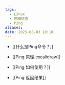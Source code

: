 ```yaml
---
tags:
  - Linux
  - 网络排查
  - Ping
aliases: 
date: 2025-08-03 18:18
---
```

- [[什么是Ping命令？]]
    
- [[Ping 原理.excalidraw]]
    
- [[Ping 如何使用？]]
    
- [[Ping 返回结果]]
